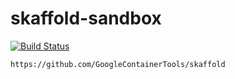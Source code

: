 # skaffold-sandbox

[![Build Status](https://travis-ci.com/githubfoam/skaffold-sandbox.svg?branch=main)](https://travis-ci.com/githubfoam/skaffold-sandbox)  

~~~~
https://github.com/GoogleContainerTools/skaffold
~~~~